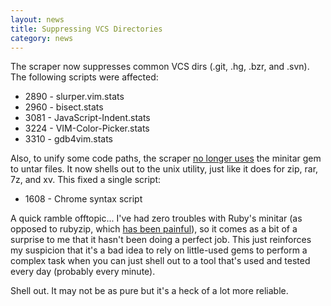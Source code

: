 ```yaml
---
layout: news
title: Suppressing VCS Directories
category: news
---
```


The scraper now suppresses common VCS dirs (.git, .hg, .bzr, and .svn).
The following scripts were affected:

 * 2890 - slurper.vim.stats
 * 2960 - bisect.stats
 * 3081 - JavaScript-Indent.stats
 * 3224 - VIM-Color-Picker.stats
 * 3310 - gdb4vim.stats

Also, to unify some code paths, the scraper
[no longer uses](https://github.com/vim-scripts/vim-scraper/commit/73797feb69a4870b602d2f33c470ae947c567f67)
the minitar gem to untar files.
It now shells out to the unix utility, just like it
does for zip, rar, 7z, and xv.
This fixed a single script:

 * 1608 - Chrome syntax script

A quick ramble offtopic...  I've had zero troubles with
Ruby's minitar (as opposed to rubyzip, which
[has been painful](http://www.ruby-forum.com/topic/211146#936159)),
so it comes as a bit of a surprise to me that it hasn't been doing
a perfect job.  This just reinforces my
suspicion that it's a bad idea to rely on little-used
gems to perform a complex task when you can just shell out
to a tool that's used and tested every day (probably every minute).

Shell out.  It may not be as pure but it's a heck of a lot more
reliable.
